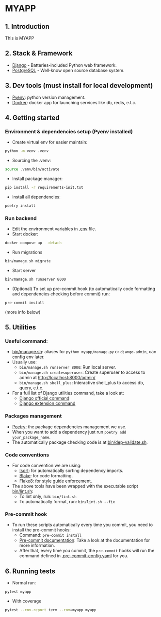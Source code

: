 # MYAPP

## 1. Introduction

This is MYAPP

## 2. Stack & Framework
- [Django](https://www.djangoproject.com/) - Batteries-included Python web framework.
- [PostgreSQL](https://www.postgresql.org/) - Well-know open source database system.

## 3. Dev tools (must install for local development)
- [Pyenv](https://github.com/pyenv/pyenv): python version management.
- [Docker](https://www.docker.com/products/docker-desktop/): docker app for launching services like db, redis, e.t.c.

## 4. Getting started
### Environment & dependencies setup (Pyenv installed)
- Create virtual env for easier maintain:
```bash
python -m venv .venv
```
- Sourcing the .venv:
```bash
source .venv/bin/activate
```
- Install package manager:
```bash
pip install -r requirements-init.txt
```
- Install all dependencies:
```bash
poetry install
```

### Run backend
- Edit the environment variables in [.env](.env) file.
- Start docker:
```bash
docker-compose up --detach
```
- Run migrations
```bash
bin/manage.sh migrate
```
- Start server
```bash
bin/manage.sh runserver 8000
```
- (Optional) To set up pre-commit hook (to automatically code formatting and dependencies checking before commit) run:
```bash
pre-commit install
```
  (more info below)


## 5. Utilities
### Useful command:
- [bin/manage.sh](bin/manage.sh): aliases for `python myapp/manage.py` or `django-admin`, can config env later.
- Usually use:
  - `bin/manage.sh runserver 8000`: Run local server.
  - `bin/manage.sh createsuperuser`: Create superuser to access to admin at
[http://localhost:8000/admin/](http://localhost:8000/admin/)
  - `bin/manage.sh shell_plus`: Interactive shell_plus to access db, query, e.t.c.
- For a full list of Django utilities command, take a look at:
  - [Django official command](https://docs.djangoproject.com/en/4.2/ref/django-admin/)
  - [Django extension command](https://django-extensions.readthedocs.io/en/latest/command_extensions.html)

### Packages management
- [Poetry](https://python-poetry.org/docs/): the package dependencies management we use.
- When you want to add a dependency just run `poetry add your_package_name`.
- The automatically package checking code is at [bin/dep-validate.sh](bin/dep-validate.sh).

### Code conventions
- For code convention we are using:
  - [Isort](https://pycqa.github.io/isort/): for automatically sorting dependency imports.
  - [Blake](https://black.readthedocs.io/en/stable): for code formatting.
  - [Flake8](https://flake8.pycqa.org/en/latest/): for style guide enforcement.
- The above tools have been wrapped with the executable script [bin/lint.sh](bin/lint.sh):
  - To lint only, run: `bin/lint.sh`
  - To automatically format, run: `bin/lint.sh --fix`

### Pre-commit hook
- To run these scripts automatically every time you commit, you need to install the pre-commit hooks:
  - Command: `pre-commit install`
  - [Pre-commit documentation](https://pre-commit.com/): Take a look at the documentation for more information.
  - After that, every time you commit, the `pre-commit` hooks will run the command defined in
[.pre-commit-config.yaml](.pre-commit-config.yaml) for you.


## 6. Running tests
- Normal run: 
```bash
pytest myapp
```
- With coverage
```bash
pytest --cov-report term --cov=myapp myapp
```
